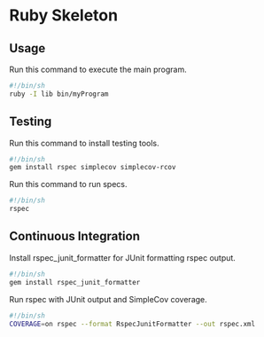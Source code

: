 # Ruby Skeleton

## Usage

Run this command to execute the main program.

```sh
#!/bin/sh
ruby -I lib bin/myProgram
```

## Testing

Run this command to install testing tools.

```sh
#!/bin/sh
gem install rspec simplecov simplecov-rcov
```

Run this command to run specs.

```sh
#!/bin/sh
rspec
```

## Continuous Integration

Install rspec_junit_formatter for JUnit formatting rspec output.

```sh
#!/bin/sh
gem install rspec_junit_formatter
```

Run rspec with JUnit output and SimpleCov coverage.

```sh
#!/bin/sh
COVERAGE=on rspec --format RspecJunitFormatter --out rspec.xml
```
